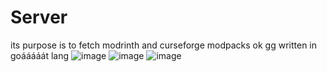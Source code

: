 # Server

its purpose is to fetch modrinth and curseforge modpacks ok gg
written in goááááát lang
![image](https://user-images.githubusercontent.com/62479501/199190323-bd95f1ee-8533-42f6-8898-679ccb6ad627.png)
![image](https://user-images.githubusercontent.com/62479501/199190333-f195a7a7-db73-4664-824d-cb62a5d53551.png)
![image](https://user-images.githubusercontent.com/62479501/199190373-a25fe00c-a4fd-4b72-8981-810a13222b9b.png)

